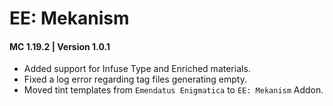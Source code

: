 # EE: Mekanism
#### MC 1.19.2 | Version 1.0.1

* Added support for Infuse Type and Enriched materials.
* Fixed a log error regarding tag files generating empty.
* Moved tint templates from `Emendatus Enigmatica` to `EE: Mekanism` Addon.